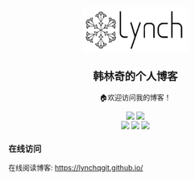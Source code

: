 <div align="center">
<img src=".assets/logo.jpeg" height="90" width="210" />
<h2 align="center"> 韩林奇的个人博客 </h2>
<p align="center">
🏠欢迎访问我的博客！
</p>
<p align="center">
  <img src="https://img.shields.io/badge/Maintainer-hlq_git@163.com-blue.svg">
  <img src="https://img.shields.io/badge/Language-Markdown-green.svg">
  <br />
  <img src="https://img.shields.io/github/stars/LynchQGit/LynchQGit.github.io.svg?style=social&label=Star">
  <img src="https://img.shields.io/github/forks/LynchQGit/LynchQGit.github.io.svg?style=social&label=Fork">
  <img src="https://img.shields.io/github/forks/LynchQGit/LynchQGit.github.io.svg?style=social&label=Watch">
</p>
</div>

### 在线访问
在线阅读博客: <https://lynchqgit.github.io/>

